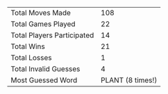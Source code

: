 |              |                |
| ---------------- | ----------------------------- |
| Total Moves Made | 108 |
| Total Games Played | 22 |
| Total Players Participated | 14 |
| Total Wins | 21 |
| Total Losses | 1 |
| Total Invalid Guesses | 4 |
| Most Guessed Word | PLANT (8 times!) |
